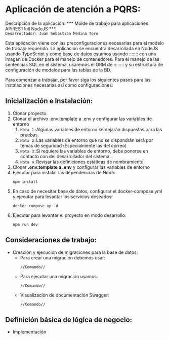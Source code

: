 
# Aplicación de atención a PQRS:

Descripción de la aplicación: *** Molde de trabajo para aplicaciones APIRESTfull NodeJS ***.\
``Desarrollador: Juan Sebastian Medina Toro``

Esta aplicación viene con las preconfiguraciones necesarias para el modelo de trabajo requerido. La aplicación se encuentra desarrollada en NodeJS usando TypeScript y como base de datos estamos usando ::::::: con una imagen de Docker para el manejo de contenedores. Para el manejo de las sentencias SQL en el sistema, usaremos el ORM de :::::::: y su estructura de configuración de modelos para las tablas de la BD.

Para comenzar a trabajar, por favor siga los siguientes pasos para las instalaciones necesarias así como configuraciones:

## Inicialización e Instalación:
1. Clonar proyecto.
2. Clonar el archivo .env.template a .env y configurar las variables de entorno
   1. ``Nota 1:``Algunas variables de entorno se dejarán dispuestas para las pruebas.
   2. ``Nota 2:``Las variables de entorno que no se dispondrán será por temas de seguridad (Especialmente las del correo)
   3. ``Nota 3:``Si requiere las variables de entorno, debe ponerse en contacto con del desarrollador del sistema.
   4. ``Nota 4:``Revisar las definiciones estáticas de nombramiento
3. Clonar **.env.template a .env** y configurar las variables de entorno
4. Ejecutar para instalar las dependencias de Node:
   ```
   npm install
   ```
5. En caso de necesitar base de datos, configurar el docker-compose.yml y ejecutar para levantar los servicios deseados:
   ```
   docker-compose up -d
   ```
6. Ejecutar para levantar el proyecto en modo desarrollo:
   ```
   npm run dev
   ```

## Consideraciones de trabajo:
- Creación y ejecución de migraciones para la base de datos:
  - Para crear una migración debemos usar:
    ```
    //Comando//
    ```
  - Para ejecutar una migración usamos:
    ```
    //Comando//
    ```
  - Visualización de documentación Swagger:
    ```
    //Comando//
    ```

## Definición básica de lógica de negocio:
- Implementación
  